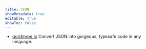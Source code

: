 ```yaml
---
title: JSON
showMetadata: true
editable: true
showToc: false
---
```


- [quicktype.io](https://quicktype.io/csharp/) Convert JSON into gorgeous, typesafe code in any language.
